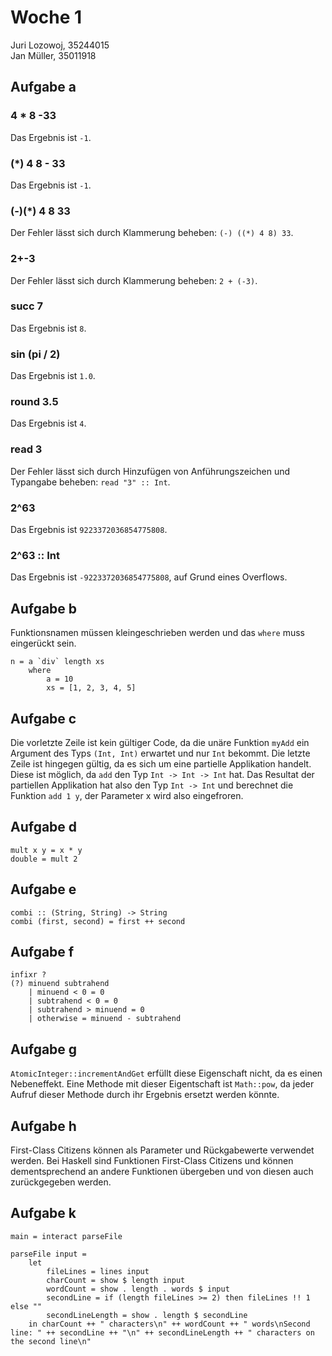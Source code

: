 # Woche 1

Juri Lozowoj, 35244015 \
Jan Müller, 35011918

## Aufgabe a

### 4 * 8 -33

Das Ergebnis ist `-1`.

### (*) 4 8 - 33

Das Ergebnis ist `-1`.

### (-)(*) 4 8 33

Der Fehler lässt sich durch Klammerung beheben: `(-) ((*) 4 8) 33`.

### 2+-3

Der Fehler lässt sich durch Klammerung beheben: `2 + (-3)`.

### succ 7

Das Ergebnis ist `8`.

### sin (pi / 2)

Das Ergebnis ist `1.0`.

### round 3.5

Das Ergebnis ist `4`.

### read 3

Der Fehler lässt sich durch Hinzufügen von Anführungszeichen und Typangabe beheben: `read "3" :: Int`.

### 2^63

Das Ergebnis ist `9223372036854775808`.

### 2^63 :: Int

Das Ergebnis ist `-9223372036854775808`, auf Grund eines Overflows.

## Aufgabe b

Funktionsnamen müssen kleingeschrieben werden und das `where` muss eingerückt sein.

```
n = a `div` length xs
    where 
        a = 10
        xs = [1, 2, 3, 4, 5]
```

## Aufgabe c

Die vorletzte Zeile ist kein gültiger Code, da die unäre Funktion `myAdd` ein Argument des Typs `(Int, Int)` erwartet und nur `Int` bekommt.
Die letzte Zeile ist hingegen gültig, da es sich um eine partielle Applikation handelt. Diese ist möglich, da `add` den Typ `Int -> Int -> Int` hat. Das Resultat der partiellen Applikation hat also den Typ `Int -> Int` und berechnet die Funktion `add 1 y`, der Parameter x wird also eingefroren.

## Aufgabe d

```
mult x y = x * y
double = mult 2
```

## Aufgabe e

```
combi :: (String, String) -> String
combi (first, second) = first ++ second
```

## Aufgabe f

```
infixr ?
(?) minuend subtrahend
    | minuend < 0 = 0
    | subtrahend < 0 = 0
    | subtrahend > minuend = 0
    | otherwise = minuend - subtrahend
```

## Aufgabe g

`AtomicInteger::incrementAndGet` erfüllt diese Eigenschaft nicht, da es einen Nebeneffekt.
Eine Methode mit dieser Eigentschaft ist `Math::pow`, da jeder Aufruf dieser Methode durch ihr Ergebnis ersetzt werden könnte.

## Aufgabe h

First-Class Citizens können als Parameter und Rückgabewerte verwendet werden.
Bei Haskell sind Funktionen First-Class Citizens und können dementsprechend an andere Funktionen übergeben und von diesen auch zurückgegeben werden.

## Aufgabe k

```
main = interact parseFile

parseFile input =
    let
        fileLines = lines input
        charCount = show $ length input
        wordCount = show . length . words $ input
        secondLine = if (length fileLines >= 2) then fileLines !! 1 else ""
        secondLineLength = show . length $ secondLine
    in charCount ++ " characters\n" ++ wordCount ++ " words\nSecond line: " ++ secondLine ++ "\n" ++ secondLineLength ++ " characters on the second line\n"
```
